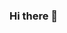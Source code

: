 ### Hi there 👋

<!--
I am a Junior Web Developer building with HMTL, CSS and JS. My goal is to work in a full-stack capacity on exploratory, cloud-based web projects and to become a GCP ninja.

- 🔭 I’m currently working on the release of an audio plugin for spatial audio music production and the digital infrastructure for an AI fashion brand.
- 🌱 I’m currently learning Google Cloud Platform + Google Firebase + Full-Stack with Codecademy.
- 🔫 My weapons of choice include but are not limited to Adobe Illustrator, CSS, GCP, Google Firebase, HTML, JS, Spline and Wordpress. 
- 📫 You can reach me and find out more at https://edwindharris.dev
-->
